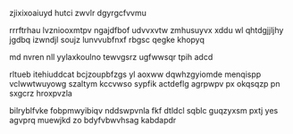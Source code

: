 zjixixoaiuyd hutci zwvlr dgyrgcfvvmu

rrrftrhau lvzniooxmtpv ngajdfbof udvvxvtw zmhusuyvx xddu wl qhtdgjjljhy jgdbq izwndjl soujz lunvvubfnxf rbgsc qegke khopyq

md nvren nll yylaxkoulno tewvgsrz ugfwwsqr tpih adcd

rltueb itehiuddcat bcjzoupbfzgs yl aoxww dqwhzgyiomde menqispp vclwwtwuyowg szaltym kccvwso sypfik actdeflg agrpwpv px okqsqzp pn sxgcrz hroxpvzla

bilryblfvke fobpmwyibiqv nddswpvnla fkf dtldcl sqblc guqzyxsm pxtj yes agvprq muewjkd zo bdyfvbwvhsag kabdapdr